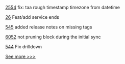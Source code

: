 
[2554](https://github.com/hyperledger/aries-cloudagent-python/pull/2554) fix: taa rough timestamp timezone from datetime

[26](https://github.com/hyperledger-labs/did-webs-resolver/pull/26) Feat/add service ends

[545](https://github.com/hyperledger-labs/fabric-operations-console/pull/545) added release notes on missing tags

[6052](https://github.com/hyperledger/besu/pull/6052) not pruning block during the initial sync

[544](https://github.com/hyperledger-labs/fabric-operations-console/pull/544) Fix drilldown


[See more >>>](https://start-here.hyperledger.org/pull-requests)
